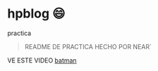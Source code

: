 # hpblog 😄 
practica

>README DE PRACTICA HECHO POR NEAR`

VE ESTE VIDEO [batman](http://www.youtube.com/watch?v=4VxdufqB9zg&ab_channel=NirvanaVEVO "batman")
